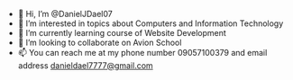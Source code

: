 - 👋 Hi, I’m @DanielJDael07
- 👀 I’m interested in topics about Computers and Information Technology
- 🌱 I’m currently learning course of Website Development
- 💞️ I’m looking to collaborate on Avion School
- 📫 You can reach me at my phone number 09057100379 and email address danieldael7777@gmail.com

<!---
DanielJDael07/DanielJDael07 is a ✨ special ✨ repository because its `README.md` (this file) appears on your GitHub profile.
You can click the Preview link to take a look at your changes.
--->
